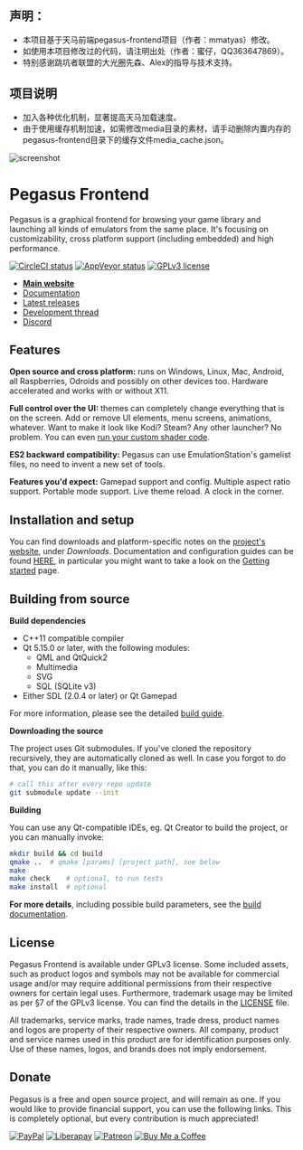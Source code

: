 ## 声明：
- 本项目基于天马前端pegasus-frontend项目（作者：mmatyas）修改。
- 如使用本项目修改过的代码，请注明出处（作者：蜜仔，QQ363647869）。
- 特别感谢跳坑者联盟的大光圈先森、Alex的指导与技术支持。

## 项目说明
- 加入各种优化机制，显著提高天马加载速度。
- 由于使用缓存机制加速，如需修改media目录的素材，请手动删除内置内存的pegasus-frontend目录下的缓存文件media_cache.json。

![screenshot](etc/promo/screenshot_alpha10.jpg)


# Pegasus Frontend

Pegasus is a graphical frontend for browsing your game library and launching all kinds of emulators from the same place. It's focusing on customizability, cross platform support (including embedded) and high performance.

[![CircleCI status](https://circleci.com/gh/mmatyas/pegasus-frontend.svg?style=shield)](https://circleci.com/gh/mmatyas/pegasus-frontend)
[![AppVeyor status](https://ci.appveyor.com/api/projects/status/github/mmatyas/pegasus-frontend?svg=true&branch=master)](https://ci.appveyor.com/project/mmatyas/pegasus-frontend)
[![GPLv3 license](https://img.shields.io/badge/license-GPLv3-blue.svg)](LICENSE.md)

- [**Main website**](http://pegasus-frontend.org)
- [Documentation](https://pegasus-frontend.org/docs/)
- [Latest releases](https://github.com/mmatyas/pegasus-frontend/releases/)
- [Development thread](https://retropie.org.uk/forum/topic/9598/announcing-pegasus-frontend)
- [Discord](https://discord.gg/KTtzP6y)


## Features

**Open source and cross platform:** runs on Windows, Linux, Mac, Android, all Raspberries, Odroids and possibly on other devices too. Hardware accelerated and works with or without X11.

**Full control over the UI:** themes can completely change everything that is on the screen. Add or remove UI elements, menu screens, animations, whatever. Want to make it look like Kodi? Steam? Any other launcher? No problem. You can even [run your custom shader code](etc/promo/shader_demo.jpg).

**ES2 backward compatibility:** Pegasus can use EmulationStation's gamelist files, no need to invent a new set of tools.

**Features you'd expect:** Gamepad support and config. Multiple aspect ratio support. Portable mode support. Live theme reload. A clock in the corner.


## Installation and setup

You can find downloads and platform-specific notes on the [project's website](http://pegasus-frontend.org), under *Downloads*. Documentation and configuration guides can be found [HERE](http://pegasus-frontend.org/docs/), in particular you might want to take a look on the [Getting started](http://pegasus-frontend.org/docs/user-guide/getting-started/) page.


## Building from source

**Build dependencies**

- C++11 compatible compiler
- Qt 5.15.0 or later, with the following modules:
    - QML and QtQuick2
    - Multimedia
    - SVG
    - SQL (SQLite v3)
- Either SDL (2.0.4 or later) or Qt Gamepad

For more information, please see the detailed [build guide](http://pegasus-frontend.org/docs/dev/build).

**Downloading the source**

The project uses Git submodules. If you've cloned the repository recursively, they are automatically cloned as well. In case you forgot to do that, you can do it manually, like this:

```sh
# call this after every repo update
git submodule update --init
```

**Building**

You can use any Qt-compatible IDEs, eg. Qt Creator to build the project, or you can manually invoke:

```sh
mkdir build && cd build
qmake ..  # qmake [params] [project path], see below
make
make check    # optional, to run tests
make install  # optional
```

**For more details**, including possible build parameters, see the [build documentation](http://pegasus-frontend.org/docs/dev/build).



## License

Pegasus Frontend is available under GPLv3 license. Some included assets, such as product logos and symbols may not be available for commercial usage and/or may require additional permissions from their respective owners for certain legal uses. Furthermore, trademark usage may be limited as per §7 of the GPLv3 license. You can find the details in the [LICENSE](LICENSE.md) file.

All trademarks, service marks, trade names, trade dress, product names and logos are property of their respective owners. All company, product and service names used in this product are for identification purposes only. Use of these names, logos, and brands does not imply endorsement.


## Donate

Pegasus is a free and open source project, and will remain as one. If you would like to provide financial support, you can use the following links. This is completely optional, but every contribution is much appreciated!

[![PayPal](https://www.paypalobjects.com/webstatic/en_US/i/buttons/PP_logo_h_100x26.png)](https://paypal.me/MatyasMustoha)
[![Liberapay](https://liberapay.com/assets/widgets/donate.svg)](https://liberapay.com/mmatyas/donate)
[![Patreon](etc/promo/donate-patreon.png)](https://www.patreon.com/user?u=14424256)
[![Buy Me a Coffee](etc/promo/donate-coffee.png)](https://www.buymeacoffee.com/mmatyas)
